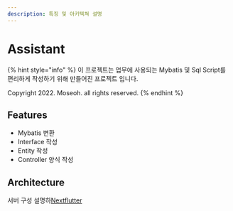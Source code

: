 ```yaml
---
description: 특징 및 아키텍쳐 설명
---
```


# Assistant

{% hint style="info" %}
이 프로젝트는 업무에 사용되는 Mybatis 및 Sql Script를 편리하게 작성하기 위해 만들어진 프로젝트 입니다.

Copyright 2022. Moseoh. all rights reserved.
{% endhint %}

## Features

* Mybatis 변환
* Interface 작성
* Entity 작성
* Controller 양식 작성

## Architecture

서버 구성 설명하[Nextflutter](https://app.gitbook.com/s/v5CNoI03Pu7W7oajZ1d5/\~/changes/By7jkjGxZIm5bm6yfZ1F/flutter)
